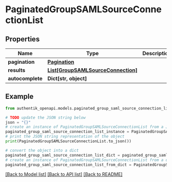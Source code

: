 # PaginatedGroupSAMLSourceConnectionList


## Properties

Name | Type | Description | Notes
------------ | ------------- | ------------- | -------------
**pagination** | [**Pagination**](Pagination.md) |  | 
**results** | [**List[GroupSAMLSourceConnection]**](GroupSAMLSourceConnection.md) |  | 
**autocomplete** | **Dict[str, object]** |  | 

## Example

```python
from authentik_openapi.models.paginated_group_saml_source_connection_list import PaginatedGroupSAMLSourceConnectionList

# TODO update the JSON string below
json = "{}"
# create an instance of PaginatedGroupSAMLSourceConnectionList from a JSON string
paginated_group_saml_source_connection_list_instance = PaginatedGroupSAMLSourceConnectionList.from_json(json)
# print the JSON string representation of the object
print(PaginatedGroupSAMLSourceConnectionList.to_json())

# convert the object into a dict
paginated_group_saml_source_connection_list_dict = paginated_group_saml_source_connection_list_instance.to_dict()
# create an instance of PaginatedGroupSAMLSourceConnectionList from a dict
paginated_group_saml_source_connection_list_from_dict = PaginatedGroupSAMLSourceConnectionList.from_dict(paginated_group_saml_source_connection_list_dict)
```
[[Back to Model list]](../README.md#documentation-for-models) [[Back to API list]](../README.md#documentation-for-api-endpoints) [[Back to README]](../README.md)


